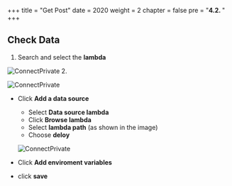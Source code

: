 +++
title = "Get Post"
date = 2020
weight = 2
chapter = false
pre = "<b>4.2. </b>"
+++

## Check Data

1. Search and select the **lambda** 

  ![ConnectPrivate](../../images/4/4.1/4.22.png)
2. 

  ![ConnectPrivate](../../images/4/4.1/4.23.png)

- Click **Add a data source**

  - Select **Data source lambda**
  - Click **Browse lambda**
  - Select **lambda path** (as shown in the image)
  - Choose **deloy**


  ![ConnectPrivate](../../images/4/4.1/4.24.png)

- Click **Add enviroment variables**
- click **save**